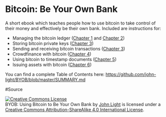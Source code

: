 # Bitcoin: Be Your Own Bank

A short ebook which teaches people how to use bitcoin to take control of their money and effectively be their own bank. Included are instructions for:
- Managing the bitcoin ledger ([Chapter 1](chapter_1_the_blockchain.md) and [Chapter 2](chapter_2_mining_bitcoin.md))
- Storing bitcoin private keys ([Chapter 3](chapter_3_storing%2C_receiving%2C_and_sending_bitcoin.md#securing-private-keys))
- Sending and receiving bitcoin transactions ([Chapter 3](chapter_3_storing%2C_receiving%2C_and_sending_bitcoin.md#receiving-bitcoin))
- Crowdfinance with bitcoin ([Chapter 4](chapter_4_financing_with_bitcoin.md))
- Using bitcoin to timestamp documents ([Chapter 5](chapter_5_notarizing_digital_files_with_bitcoin.md))
- Issuing assets with bitcoin ([Chapter 6](chapter_6_colored_coins.md))

You can find a complete Table of Contents here: https://github.com/john-light/BYOB/blob/master/SUMMARY.md

#Source 

<a rel="license" href="http://creativecommons.org/licenses/by-sa/4.0/"><img alt="Creative Commons License" style="border-width:0" src="https://i.creativecommons.org/l/by-sa/4.0/88x31.png" /></a><br /><span xmlns:dct="http://purl.org/dc/terms/" href="http://purl.org/dc/dcmitype/Text" property="dct:title" rel="dct:type">BYOB: Using Bitcoin to Be Your Own Bank</span> by <a xmlns:cc="http://creativecommons.org/ns#" href="https://beyourownbankbook.wordpress.com/" property="cc:attributionName" rel="cc:attributionURL">John Light</a> is licensed under a <a rel="license" href="http://creativecommons.org/licenses/by-sa/4.0/">Creative Commons Attribution-ShareAlike 4.0 International License</a>.
